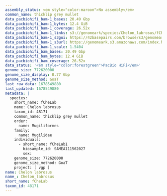 ```yaml
---
assembly_status: <em style="color:maroon">No assembly</em>
common_name: thicklip grey mullet
data_pacbiohifi_bam-1_bases: 20.49 Gbp
data_pacbiohifi_bam-1_bytes: 12.4 GiB
data_pacbiohifi_bam-1_coverage: 26.52x
data_pacbiohifi_bam-1_links: s3://genomeark/species/Chelon_labrosus/fCheLab1/genomic_data/pacbio_hifi/<br>
data_pacbiohifi_bam-1_s3gui: https://42basepairs.com/browse/s3/genomeark/species/Chelon_labrosus/fCheLab1/genomic_data/pacbio_hifi/
data_pacbiohifi_bam-1_s3url: https://genomeark.s3.amazonaws.com/index.html?prefix=species/Chelon_labrosus/fCheLab1/genomic_data/pacbio_hifi/
data_pacbiohifi_bam-1_scale: 1.5404
data_pacbiohifi_bam_bases: 20.49 Gbp
data_pacbiohifi_bam_bytes: 12.4 GiB
data_pacbiohifi_bam_coverage: 26.52x
data_status: '<em style="color:forestgreen">PacBio HiFi</em>'
genome_size: 772620000
genome_size_display: 0.77 Gbp
genome_size_method: GoaT
last_raw_data: 1678549880
last_updated: 1678549880
metadata: |
  species:
    short_name: fCheLab
    name: Chelon labrosus
    taxon_id: 48171
    common_name: thicklip grey mullet
    order:
      name: Mugiliformes
    family:
      name: Mugilidae
    individuals:
      - short_name: fCheLab1
        biosample_id: SAMEA111562027
        sex:
    genome_size: 772620000
    genome_size_method: GoaT
    project: [ vgp ]
name: Chelon labrosus
name_: Chelon_labrosus
short_name: fCheLab
taxon_id: 48171
---
```

